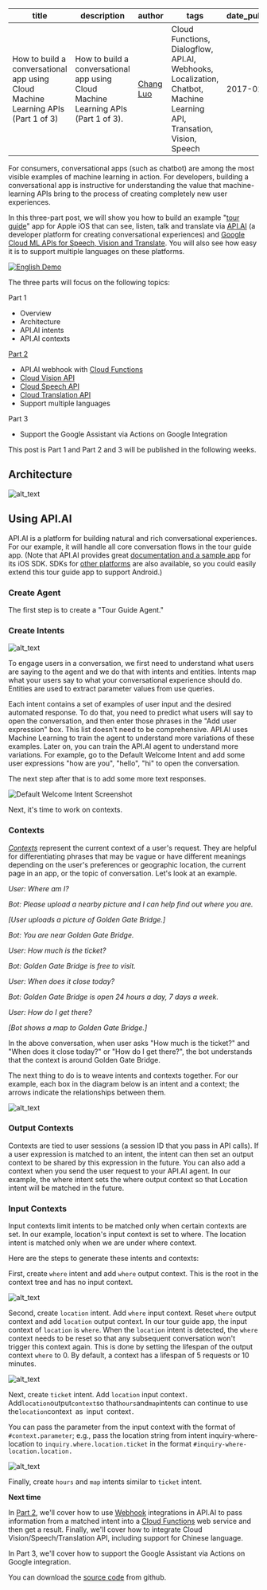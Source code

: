 
title|description|author|tags|date_published
---|---|---|---|---
How to build a conversational app using Cloud Machine Learning APIs (Part 1 of 3)|How to build a conversational app using Cloud Machine Learning APIs (Part 1 of 3).|[Chang Luo]|Cloud Functions, Dialogflow, API.AI, Webhooks, Localization, Chatbot, Machine Learning API, Transation, Vision, Speech|2017-01-02


For consumers, conversational apps (such as chatbot) are among the most visible examples of machine learning in action. For developers, building a conversational app is instructive for understanding the value that machine-learning APIs bring to the process of creating completely new user experiences.

In this three-part post, we will show you how to build an example "[tour guide](https://youtu.be/qDAP3ZFjO48)" app for Apple iOS that can see, listen, talk and translate via [API.AI](https://api.ai/) (a developer platform for creating conversational experiences) and [Google Cloud ML APIs for Speech, Vision and Translate](https://cloud.google.com/products/machine-learning/). You will also see how easy it is to support multiple languages on these platforms. 

[![English Demo](http://img.youtube.com/vi/qDAP3ZFjO48/0.jpg)](https://youtu.be/qDAP3ZFjO48)

The three parts will focus on the following topics:

Part 1



*   Overview
*   Architecture
*   API.AI intents
*   API.AI contexts

[Part 2](https://cloudplatform.googleblog.com/2017/08/how-to-build-a-conversational-app-using-Cloud-Machine-Learning-APIs-Part-2.html)



*   API.AI webhook with [Cloud Functions](https://cloud.google.com/functions/)
*   [Cloud Vision API](https://cloud.google.com/vision/)
*   [Cloud Speech API](https://cloud.google.com/speech/)
*   [Cloud Translation API](https://cloud.google.com/translate/)
*   Support multiple languages

Part 3



*   Support the Google Assistant via Actions on Google Integration

This post is Part 1 and Part 2 and 3 will be published in the following weeks.


## Architecture

![alt_text](chatbots-8.png "Architecture")

## Using API.AI


API.AI is a platform for building natural and rich conversational experiences. For our example, it will handle all core conversation flows in the tour guide app. (Note that API.AI provides great [documentation and a sample app](https://github.com/api-ai/apiai-ios-client) for its iOS SDK. SDKs for [other platforms](https://docs.api.ai/docs/sdks) are also available, so you could easily extend this tour guide app to support Android.)


### Create Agent

The first step is to create a "Tour Guide Agent." 


### Create Intents

![alt_text](chatbots-3.png "Create Intents Screenshot")

To engage users in a conversation, we first need to understand what users are saying to the agent and we do that with intents and entities. Intents map what your users say to what your conversational experience should do. Entities are used to extract parameter values from use queries.

Each intent contains a set of examples of user input and the desired automated response. To do that, you need to predict what users will say to open the conversation, and then enter those phrases in the "Add user expression" box. This list doesn't need to be comprehensive. API.AI uses Machine Learning to train the agent to understand more variations of these examples. Later on, you can train the API.AI agent to understand more variations. For example, go to the Default Welcome Intent and add some user expressions "how are you", "hello", "hi" to open the conversation.

The next step after that is to add some more text responses. 

![Default Welcome Intent Screenshot](chatbots-6.png "Default Welcome Intent Screenshot")


Next, it's time to work on contexts.


### Contexts

_[Contexts](https://docs.api.ai/docs/concept-contexts)_ represent the current context of a user's request. They are helpful for differentiating phrases that may be vague or have different meanings depending on the user's preferences or geographic location, the current page in an app, or the topic of conversation. Let's look at an example.

_User: Where am I?_

_Bot: Please upload a nearby picture and I can help find out where you are._

_[User uploads a picture of Golden Gate Bridge.]_

_Bot: You are near Golden Gate Bridge._

_User: How much is the ticket?_

_Bot: Golden Gate Bridge is free to visit._

_User: When does it close today?_

_Bot: Golden Gate Bridge is open 24 hours a day, 7 days a week._

_User: How do I get there?_

_[Bot shows a map to Golden Gate Bridge.]_

In the above conversation, when user asks "How much is the ticket?" and "When does it close today?" or "How do I get there?", the bot understands that the context is around Golden Gate Bridge.

The next thing to do is to weave intents and contexts together. For our example, each box in the diagram below is an intent and a context; the arrows indicate the relationships between them.

![alt_text](chatbots-7.png "Contexts Relationship")



### Output Contexts

Contexts are tied to user sessions (a session ID that you pass in API calls). If a user expression is matched to an intent, the intent can then set an output context to be shared by this expression in the future. You can also add a context when you send the user request to your API.AI agent. In our example, the where intent sets the where output context so that Location intent will be matched in the future.


### Input Contexts

Input contexts limit intents to be matched only when certain contexts are set. In our example, location's input context is set to where. The location intent is matched only when we are under where context.

Here are the steps to generate these intents and contexts:

First, create `where` intent and add `where` output context. This is the root in the context tree and has no input context.

![alt_text](chatbots-2.png "Contexts Screenshot")


Second, create `location` intent. Add `where` input context. Reset `where` output context and add `location` output context. In our tour guide app, the input context of `location` is `where`. When the `location` intent is detected, the `where` context needs to be reset so that any subsequent conversation won't trigger this context again. This is done by setting the lifespan of the output context `where` to 0. By default, a context has a lifespan of 5 requests or 10 minutes.

![alt_text](chatbots-5.png "Location Screenshot")


Next, create `ticket` intent. Add `location` input context`. `Add` location `output` context `so that` hours `and` map `intents can continue to use the` location `context` `as` `input` `context`.`

You can pass the parameter from the input context with the format of `#context.parameter`; e.g., pass the location string from intent inquiry-where-location to `inquiry.where.location.ticket` in the format `#inquiry-where-location.location.`

![alt_text](chatbots-1.png "Ticket Screenshot")


Finally, create `hours` and `map` intents similar to `ticket` intent.

**Next time**

In [Part 2](https://cloudplatform.googleblog.com/2017/08/how-to-build-a-conversational-app-using-Cloud-Machine-Learning-APIs-Part-2.html), we'll cover how to use [Webhook](https://docs.api.ai/docs/webhook) integrations in API.AI to pass information from a matched intent into a [Cloud Functions](https://cloud.google.com/functions/) web service and then get a result. Finally, we'll cover how to integrate Cloud Vision/Speech/Translation API, including support for Chinese language.

In Part 3, we'll cover how to support the Google Assistant via Actions on Google integration.

You can download the [source code](https://github.com/google/ios-chatbot) from github.

[Chang Luo]: https://www.linkedin.com/in/changluo
